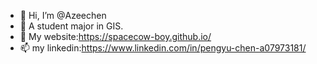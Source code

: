 - 👋 Hi, I’m @Azeechen
- 👀 A student major in GIS.
- 💞️ My website:https://spacecow-boy.github.io/
- 📫 my linkedin:https://www.linkedin.com/in/pengyu-chen-a07973181/

